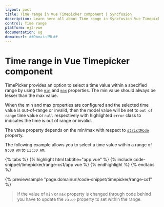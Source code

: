```yaml
---
layout: post
title: Time range in Vue Timepicker component | Syncfusion
description: Learn here all about Time range in Syncfusion Vue Timepicker component of Syncfusion Essential JS 2 and more.
control: Time range 
platform: ej2-vue
documentation: ug
domainurl: ##DomainURL##
---
```


# Time range in Vue Timepicker component

TimePicker provides an option to select a time value within a specified range by using the [`min`](https://ej2.syncfusion.com/vue/documentation/api/timepicker#min) and [`max`](https://ej2.syncfusion.com/vue/documentation/api/timepicker#max) properties.  The min value should always be lesser than the max value.

When the min and max properties are configured and the selected time value is out-of-range or invalid, then the model value will be set to `out of range` time value or `null` respectively with highlighted `error` class to indicates the time is out of range or invalid.

The value property depends on the min/max with respect to [`strictMode`](./strict-mode/) property.

The following example allows you to select a time value within a range of `9:00 AM` to `11:30 AM`.

{% tabs %}
{% highlight html tabtitle="app.vue" %}
{% include code-snippet/timepicker/range-cs1/app.vue %}
{% endhighlight %}
{% endtabs %}
        
{% previewsample "page.domainurl/code-snippet/timepicker/range-cs1" %}

> If the value of `min` or `max` property is changed through code behind you have to update the `value` property to set within the range.